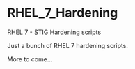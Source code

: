 # RHEL_7_Hardening
RHEL 7 - STIG Hardening scripts

Just a bunch of RHEL 7 hardening scripts.

More to come...
